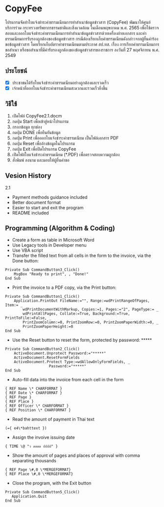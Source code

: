 # CopyFee
โปรแกรมจัดทำใบแจ้งชำระค่าธรรมเนียมการทำสำเนาข้อมูลข่าวสาร (CopyFee) พัฒนาให้ศูนย์บริการร่วม กระทรวงทรัพยากรธรรมชาติและสิ่งแวดล้อม ในเดือนพฤษภาคม พ.ศ. 2565 เพื่อใช้ตรวจสอบและออกใบแจ้งชำระค่าธรรมเนียมการทำสำเนาข้อมูลข่าวสารด้วยเครื่องถ่ายเอกสาร และค่าธรรมเนียมการรับรองถูกต้องของข้อมูลข่าวสาร กรณีต้องเรียกเก็บค่าธรรมเนียมดังกล่าวจากผู้ยื่นคำร้องขอข้อมูลข่าวสาร โดยเรียกเก็บอัตราค่าธรรมเนียมตามประกาศ สป.ทส. เรื่อง การเรียกค่าธรรมเนียมการขอสำเนา หรือขอสำเนาที่มีคำรับรองถูกต้องของข้อมูลข่าวสารของราชการ ลงวันที่  27 พฤศจิกายน พ.ศ. 2549

## ประโยชน์
- [x] ประชาชนได้รับใบแจ้งชำระค่าธรรมเนียมอย่างถูกต้องและรวดเร็ว
- [x] เจ้าหน้าที่ออกใบแจ้งชำระค่าธรรมเนียมสะดวกและรวดเร็วยิ่งขึ้น

## วิธีใช้
1. เปิดไฟล์ CopyFee2.1.docm
2. กดปุ่ม Start เพื่อเข้าสู่หน้าโปรแกรม
3. กรอกข้อมูล ทุกช่อง
4. กดปุ่ม DONE เพื่อยืนยันข้อมูล
5. กดปุ่ม Print เพื่อออกใบแจ้งชำระค่าธรรมเนียม เป็นไฟล์เอกสาร PDF
6. กดปุ่ม Reset เพื่อล้างข้อมูลในโปรแกรม
7. กดปุ่ม Exit เพื่อปิดโปรแกรม CopyFee
8. เปิดไฟล์ใบแจ้งชำระค่าธรรมเนียม (*.PDF) เพื่อตรวจสอบความถูกต้อง
9. สั่งพิมพ์ ลงนาม และมอบให้ผู้ยื่นคำขอ

## Vesion History
2.1
- Payment methods guidance included
- Better document format
- Easier to start and exit the program
- README included


## Programming (Algorithm & Coding)
- Create a form as table in Microsoft Word
- Use Legacy tools in Developer menu
- Use VBA script 
- Transfer the filled text from all cells in the form to the invoice, via the Done button:
```
Private Sub CommandButton3_Click()
    MsgBox "Ready to print", , "Done!"
End Sub
```
- Print the invoice to a PDF copy, via the Print button:
```
Private Sub CommandButton1_Click()
    Application.PrintOut FileName:="", Range:=wdPrintRangeOfPages, Item:= _
        wdPrintDocumentWithMarkup, Copies:=1, Pages:="2", PageType:= _
        wdPrintAllPages, Collate:=True, Background:=True, PrintToFile:=False, _
        PrintZoomColumn:=0, PrintZoomRow:=0, PrintZoomPaperWidth:=0, _
        PrintZoomPaperHeight:=0
End Sub
```
- Use the Reset button to reset the form, protected by password: *****
```
Private Sub CommandButton2_Click()
    ActiveDocument.Unprotect Password:="*****"
    ActiveDocument.ResetFormFields
    ActiveDocument.Protect Type:=wdAllowOnlyFormFields, _
                    Password:="*****"
End Sub
```
- Auto-fill data into the invoice from each cell in the form
```
{ REF Name \* CHARFORMAT } 
{ REF Date \* CHARFORMAT } 
{ REF Page } 
{ REF Place } 
{ REF Officer \* CHARFORMAT } 
{ REF Position \* CHARFORMAT } 
```
- Read the amount of payment in Thai text
```
(={ e4\*bahttext })
```
- Assign the invoive issuing date
```
{ TIME \@ "ว ดดดด ปปปป" }
```
- Show the amount of pages and places of approval with comma separating thousands
```
{ REF Page \#,0 \*MERGEFORMAT}
{ REF Place \#,0 \*MERGEFORMAT}
```
- Close the program, with the Exit button
```
Private Sub CommandButton5_Click()
   Application.Quit
End Sub
```
